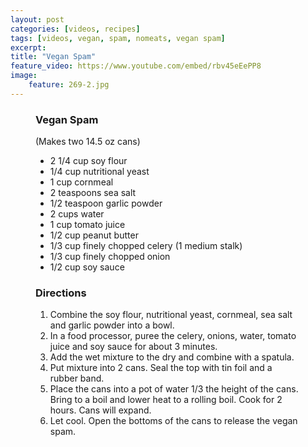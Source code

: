 ```yaml
---
layout: post
categories: [videos, recipes]
tags: [videos, vegan, spam, nomeats, vegan spam]
excerpt: 
title: "Vegan Spam"
feature_video: https://www.youtube.com/embed/rbv45eEePP8
image:
    feature: 269-2.jpg
---
```



<figure class="ingredients" markdown="1">

### Vegan Spam

(Makes two 14.5 oz cans)

- 2 1/4 cup soy flour
-  1/4 cup nutritional yeast
-  1 cup cornmeal
-  2 teaspoons sea salt
-  1/2 teaspoon garlic powder 
-  2 cups water 
-  1 cup tomato juice  
-  1/2 cup peanut butter 
-  1/3 cup finely chopped celery (1 medium stalk)
-  1/3 cup finely chopped onion 
-  1/2 cup soy sauce

</figure>

<figure class="directions" markdown="1">

### Directions

1. Combine the soy flour, nutritional yeast, cornmeal, sea salt and garlic powder into a bowl.
2. In a food processor, puree the celery, onions, water, tomato juice and soy sauce for about 3 minutes.
3. Add the wet mixture to the dry and combine with a spatula.
4. Put mixture into 2 cans.  Seal the top with tin foil and a rubber band.
5. Place the cans into a pot of water 1/3 the height of the cans.  Bring to a boil and lower heat to a rolling boil.  Cook for 2 hours.  Cans will expand.
6. Let cool.  Open the bottoms of the cans to release the vegan spam.
</figure>
